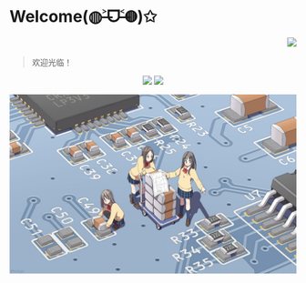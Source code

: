 # Welcome(◍˃̶ᗜ˂̶◍)✩


<div align="right">
  <img src="http://sayuri.fumiama.top/cmoe?name=fumiama&theme=r34" />
</div>


> 欢迎光临！


<div align="center">
  <img src="https://github-readme-stats.vercel.app/api/top-langs/?username=fumiama&layout=compact&icon_color=eed0d2&text_color=24292e&bg_color=ffffff&title_color=eed0d2&hide_border=true" width="400px"/>
  <img src="https://github-readme-stats.vercel.app/api?username=fumiama&show_icons=true&count_private=true&icon_color=eed0d2&text_color=24292e&bg_color=ffffff&title_color=eed0d2&hide_border=true" width="400px"/>
</div>



![pcb](pcb.jpg)
